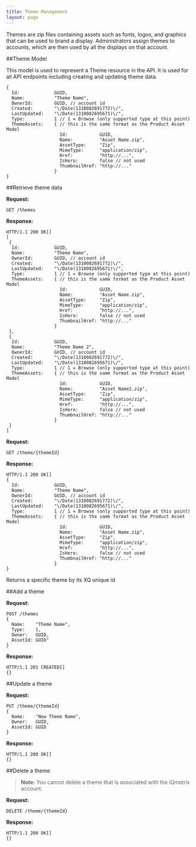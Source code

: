 ```yaml
---
title: Theme Management
layout: page
---
```



Themes are zip files containing assets such as fonts, logos, and graphics that can be used to brand a display. Administrators assign themes to accounts, which are then used by all the displays on that account.


##Theme Model

This model is used to represent a Theme resource in the API. It is used for all API endpoints including creating and updating theme data.

    {
      Id:             GUID, 
      Name:           "Theme Name",
      OwnerId:        GUID, // account id
      Created:        "\/Date(1310082691772)\/",
      LastUpdated:    "\/Date(1310082695671)\/",
      Type:           1 // 1 = Browse (only supported type at this point)
      ThemeAssets:    { // this is the same format as the Product Asset Model
                        Id:            GUID,
                        Name:          "Asset Name.zip",
                        AssetType:     "Zip",
                        MimeType:      "application/zip",
                        Href:          "http://...",
                        IsHero:        false // not used
                        ThumbnailHref: "http://..."
                      }
    }


##Retrieve theme data

**Request:**

    GET /themes 

**Response:**

    HTTP/1.1 200 OK[]
    [
     {
      Id:             GUID, 
      Name:           "Theme Name",
      OwnerId:        GUID, // account id
      Created:        "\/Date(1310082691772)\/",
      LastUpdated:    "\/Date(1310082695671)\/",
      Type:           1 // 1 = Browse (only supported type at this point)
      ThemeAssets:    { // this is the same format as the Product Asset Model
                        Id:            GUID,
                        Name:          "Asset Name.zip",
                        AssetType:     "Zip",
                        MimeType:      "application/zip",
                        Href:          "http://...",
                        IsHero:        false // not used
                        ThumbnailHref: "http://..."
                      }
     },
     {
      Id:             GUID, 
      Name:           "Theme Name 2",
      OwnerId:        GUID, // account id
      Created:        "\/Date(1310082691772)\/",
      LastUpdated:    "\/Date(1310082695671)\/",
      Type:           1 // 1 = Browse (only supported type at this point)
      ThemeAssets:    { // this is the same format as the Product Asset Model
                        Id:            GUID,
                        Name:          "Asset Name2.zip",
                        AssetType:     "Zip",
                        MimeType:      "application/zip",
                        Href:          "http://...",
                        IsHero:        false // not used
                        ThumbnailHref: "http://..."
                      }
     }
    ]

**Request:**

    GET /theme/{themeId} 
    
**Response:**

    HTTP/1.1 200 OK[]
    {
      Id:             GUID, 
      Name:           "Theme Name",
      OwnerId:        GUID, // account id
      Created:        "\/Date(1310082691772)\/",
      LastUpdated:    "\/Date(1310082695671)\/",
      Type:           1 // 1 = Browse (only supported type at this point)
      ThemeAssets:    { // this is the same format as the Product Asset Model
                        Id:            GUID,
                        Name:          "Asset Name.zip",
                        AssetType:     "Zip",
                        MimeType:      "application/zip",
                        Href:          "http://...",
                        IsHero:        false // not used
                        ThumbnailHref: "http://..."
                      }
    }

Returns a specific theme by its XQ unique id


##Add a theme

**Request:**

    POST /themes
    {
      Name:    "Theme Name",
      Type:    1, 
      Owner:   GUID,
      AssetId: GUID"
    }


**Response:**

    HTTP/1.1 201 CREATED[]
    {}


##Update a theme

**Request:**

    PUT /theme/{themeId}
    {
      Name:    "New Theme Name",
      Owner:   GUID,
      AssetId: GUID
    }


**Response:**

    HTTP/1.1 200 OK[]
    {}


##Delete a theme

>**Note:** You cannot delete a theme that is associated with the iQmetrix account.

**Request:**

    DELETE /theme/{themeId}


**Response:**

    HTTP/1.1 200 OK[]
    {}